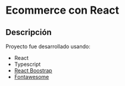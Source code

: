 # Ecommerce con React



## Descripción

Proyecto fue desarrollado usando:

* React
* Typescript
* [React Boostrap](https://react-bootstrap.github.io/getting-started/introduction)
* [Fontawesome](https://fontawesome.com/v5.15/how-to-use/on-the-web/using-with/react)

